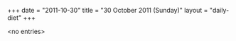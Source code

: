 +++
date = "2011-10-30"
title = "30 October 2011 (Sunday)"
layout = "daily-diet"
+++


\<no entries\>
